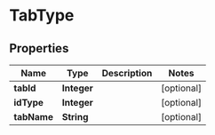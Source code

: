 

# TabType


## Properties

Name | Type | Description | Notes
------------ | ------------- | ------------- | -------------
**tabId** | **Integer** |  |  [optional]
**idType** | **Integer** |  |  [optional]
**tabName** | **String** |  |  [optional]



